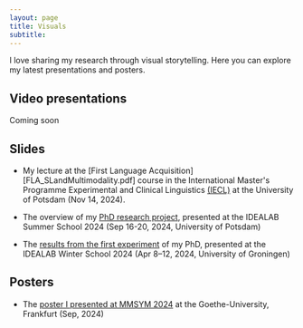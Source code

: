 ```yaml
---
layout: page
title: Visuals
subtitle: 
---
```

I love sharing my research through visual storytelling. Here you can explore my latest presentations and posters.  

## Video presentations
Coming soon

## Slides 
* My lecture at the [First Language Acquisition][FLA_SLandMultimodality.pdf] course in the International Master's Programme Experimental and Clinical Linguistics [(IECL)](https://www.uni-potsdam.de/en/iecl/index) at the University of Potsdam (Nov 14, 2024).
  
* The overview of my [PhD research project][Research_project], presented at the IDEALAB Summer School 2024 (Sep 16-20, 2024, University of Potsdam)

* The [results from the first experiment][Exp1] of my PhD, presented at the IDEALAB Winter School 2024 (Apr 8–12, 2024, University of Groningen)

## Posters
* The [poster I presented at MMSYM 2024][MMSYM] at the Goethe-University, Frankfurt (Sep, 2024)

[Research_project]: https://clmrnn.github.io/clmrnn/Research_project.pdf
[Exp1]: https://clmrnn.github.io/clmrnn/Exp_1.pdf
[MMSYM]: https://clmrnn.github.io/clmrnn/MMSYM_Colombani.pdf
